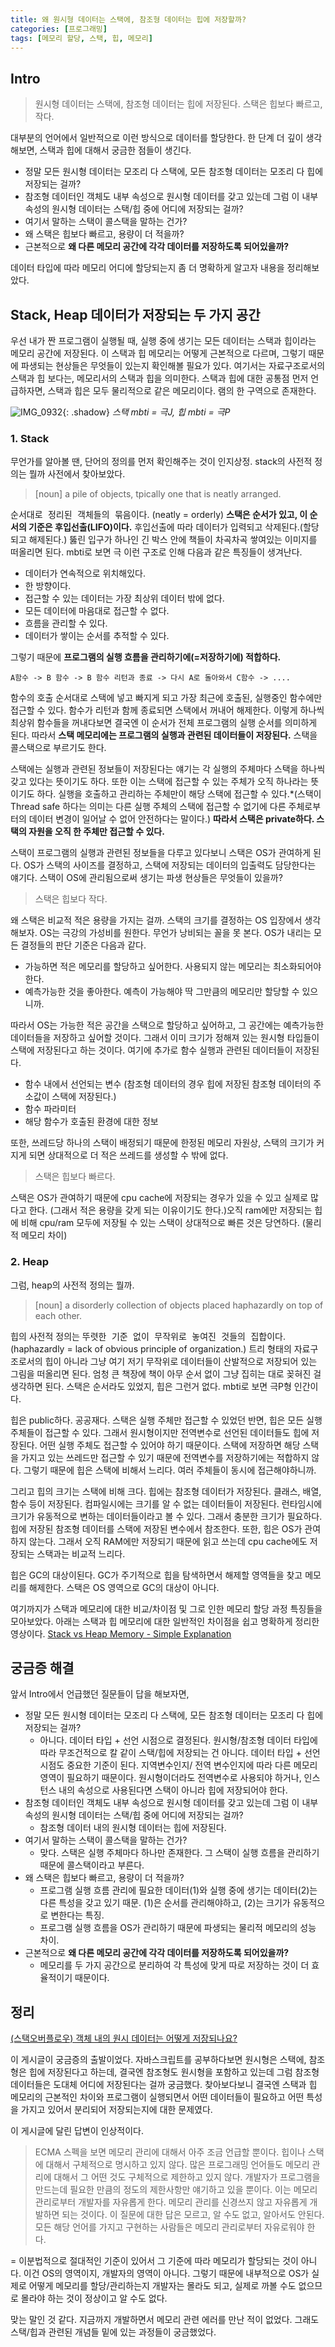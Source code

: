 ```yaml
---
title: 왜 원시형 데이터는 스택에, 참조형 데이터는 힙에 저장할까?
categories: [프로그래밍]
tags: [메모리 할당, 스택, 힙, 메모리]
---
```


## Intro

> 원시형 데이터는 스택에, 참조형 데이터는 힙에 저장된다.
> 스택은 힙보다 빠르고, 작다.

대부분의 언어에서 일반적으로 이런 방식으로 데이터를 할당한다. 한 단계 더 깊이 생각해보면, 스택과 힙에 대해서 궁금한 점들이 생긴다. 

- 정말 모든 원시형 데이터는 모조리 다 스택에, 모든 참조형 데이터는 모조리 다 힙에 저장되는 걸까?
- 참조형 데이터인 객체도 내부 속성으로 원시형 데이터를 갖고 있는데 그럼 이 내부 속성의 원시형 데이터는 스택/힙 중에 어디에 저장되는 걸까?
- 여기서 말하는 스택이 콜스택을 말하는 건가?
- 왜 스택은 힙보다 빠르고, 용량이 더 적을까?
- 근본적으로 __왜 다른 메모리 공간에 각각 데이터를 저장하도록 되어있을까?__

데이터 타입에 따라 메모리 어디에 할당되는지 좀 더 명확하게 알고자 내용을 정리해보았다.

## Stack, Heap 데이터가 저장되는 두 가지 공간
우선 내가 짠 프로그램이 실행될 때, 실행 중에 생기는 모든 데이터는 스택과 힙이라는 메모리 공간에 저장된다. 이 스택과 힙 메모리는 어떻게 근본적으로 다르며, 그렇기 때문에 파생되는 현상들은 무엇들이 있는지 확인해볼 필요가 있다. 여기서는 자료구조로서의 스택과 힙 보다는, 메모리서의 스택과 힙을 의미한다.
스택과 힙에 대한 공통점 먼저 언급하자면, 스택과 힙은 모두 물리적으로 같은 메모리이다. 램의 한 구역으로 존재한다. 

![IMG_0932](https://user-images.githubusercontent.com/20367043/215263974-9bec062b-4fc3-4d8b-85ae-32777d4ab949.jpg){: .shadow} _스택 mbti = 극J, 힙 mbti = 극P_


### 1. Stack
무언가를 알아볼 땐, 단어의 정의를 먼저 확인해주는 것이 인지상정. stack의 사전적 정의는 뭘까 사전에서 찾아보았다. 

> [noun] a pile of objects, tpically one that is neatly arranged.

<kbd>순서대로 정리된 객체들의 묶음</kbd>이다. (neatly = orderly) **스택은 순서가 있고, 이 순서의 기준은 후입선출(LIFO)이다.** 후입선출에 따라 데이터가 입력되고 삭제된다.(할당되고 해제된다.) 뚫린 입구가 하나인 긴 박스 안에 책들이 차곡차곡 쌓여있는 이미지를 떠올리면 된다. mbti로 보면 극  이런 구조로 인해 다음과 같은 특징들이 생겨난다. 

  - 데이터가 연속적으로 위치해있다.
  - 한 방향이다.
  - 접근할 수 있는 데이터는 가장 최상위 데이터 밖에 없다. 
  - 모든 데이터에 마음대로 접근할 수 없다. 
  - 흐름을 관리할 수 있다. 
  - 데이터가 쌓이는 순서를 추적할 수 있다. 

그렇기 때문에 **프로그램의 실행 흐름을 관리하기에(=저장하기에) 적합하다.** 

```
A함수 -> B 함수 -> B 함수 리턴과 종료 -> 다시 A로 돌아와서 C함수 -> ....
```

함수의 호출 순서대로 스택에 넣고 빠지게 되고 가장 최근에 호출된, 실행중인 함수에만 접근할 수 있다. 함수가 리턴과 함께 종료되면 스택에서 꺼내어 해제한다. 이렇게 하나씩 최상위 함수들을 꺼내다보면 결국엔 이 순서가 전체 프로그램의 실행 순서를 의미하게 된다. 따라서 **스택 메모리에는 프로그램의 실행과 관련된 데이터들이 저장된다.** 스택을 콜스택으로 부르기도 한다. 

스택에는 실행과 관련된 정보들이 저장된다는 얘기는 각 실행의 주체마다 스택을 하나씩 갖고 있다는 뜻이기도 하다. 또한 이는 스택에 접근할 수 있는 주체가 오직 하나라는 뜻이기도 하다. 실행을 호출하고 관리하는 주체만이 해당 스택에 접근할 수 있다.*(스택이 Thread safe 하다는 의미는 다른 실행 주체의 스택에 접근할 수 없기에 다른 주체로부터의 데이터 변경이 일어날 수 없어 안전하다는 말이다.) **따라서 스택은 private하다. 스택의 자원을 오직 한 주체만 접근할 수 있다.** 

스택이 프로그램의 실행과 관련된 정보들을 다루고 있다보니 스택은 OS가 관여하게 된다. OS가 스택의 사이즈를 결정하고, 스택에 저장되는 데이터의 입출력도 담당한다는 얘기다. 스택이 OS에 관리됨으로써 생기는 파생 현상들은 무엇들이 있을까?

> 스택은 힙보다 작다.

왜 스택은 비교적 적은 용량을 가지는 걸까. 스택의 크기를 결정하는 OS 입장에서 생각해보자. OS는 극강의 가성비를 원한다. 무언가 낭비되는 꼴을 못 본다. OS가 내리는 모든 결정들의 판단 기준은 다음과 같다. 

  - 가능하면 적은 메모리를 할당하고 싶어한다. 사용되지 않는 메모리는 최소화되어야 한다.
  - 예측가능한 것을 좋아한다. 예측이 가능해야 딱 그만큼의 메모리만 할당할 수 있으니까.

따라서 OS는 가능한 적은 공간을 스택으로 할당하고 싶어하고, 그 공간에는 예측가능한 데이터들을 저장하고 싶어할 것이다. 그래서 이미 크기가 정해져 있는 원시형 타입들이 스택에 저장된다고 하는 것이다. 여기에 추가로 함수 실행과 관련된 데이터들이 저장된다.

  - 함수 내에서 선언되는 변수 (참조형 데이터의 경우 힙에 저장된 참조형 데이터의 주소값이 스택에 저장된다.)
  - 함수 파라미터
  - 해당 함수가 호출된 환경에 대한 정보

또한, 쓰레드당 하나의 스택이 배정되기 때문에 한정된 메모리 자원상, 스택의 크기가 커지게 되면 상대적으로 더 적은 쓰레드를 생성할 수 밖에 없다. 

> 스택은 힙보다 빠르다.

스택은 OS가 관여하기 때문에 cpu cache에 저장되는 경우가 있을 수 있고 실제로 많다고 한다. (그래서 적은 용량을 갖게 되는 이유이기도 한다.)오직 ram에만 저장되는 힙에 비해 cpu/ram 모두에 저장될 수 있는 스택이 상대적으로 빠른 것은 당연하다. (물리적 메모리 차이)


### 2. Heap

그럼, heap의 사전적 정의는 뭘까.

> [noun] a disorderly collection of objects placed haphazardly on top of each other.

힙의 사전적 정의는 <kbd>뚜렷한 기준 없이 무작위로 놓여진 것들의 집합</kbd>이다. (haphazardly =  lack of obvious principle of organization.) 트리 형태의 자료구조로서의 힙이 아니라 그냥 여기 저기 무작위로 데이터들이 산발적으로 저장되어 있는 그림을 떠올리면 된다. 엄청 큰 책장에 책이 아무 순서 없이 그냥 집히는 대로 꽂혀진 걸 생각하면 된다. 스택은 순서라도 있었지, 힙은 그런거 없다. mbti로 보면 극P형 인간이다. 

힙은 public하다. 공공재다. 스택은 실행 주체만 접근할 수 있었던 반면, 힙은 모든 실행 주체들이 접근할 수 있다. 그래서 원시형이지만 전역변수로 선언된 데이터들도 힙에 저장된다. 어떤 실행 주체도 접근할 수 있어야 하기 때문이다. 스택에 저장하면 해당 스택을 가지고 있는 쓰레드만 접근할 수 있기 때문에 전역변수를 저장하기에는 적합하지 않다. 그렇기 때문에 힙은 스택에 비해서 느리다. 여러 주체들이 동시에 접근해야하니까. 

그리고 힙의 크기는 스택에 비해 크다. 힙에는 참조형 데이터가 저장된다. 클래스, 배열, 함수 등이 저장된다. 컴파일시에는 크기를 알 수 없는 데이터들이 저장된다. 런타임시에 크기가 유동적으로 변하는 데이터들이라고 볼 수 있다. 그래서 충분한 크기가 필요하다. 힙에 저장된 참조형 데이터를 스택에 저장된 변수에서 참조한다. 또한, 힙은 OS가 관여하지 않는다. 그래서 오직 RAM에만 저장되기 때문에 읽고 쓰는데 cpu cache에도 저장되는 스택과는 비교적 느리다. 

힙은 GC의 대상이된다. GC가 주기적으로 힙을 탐색하면서 해제할 영역들을 찾고 메모리를 해제한다. 스택은 OS 영역으로 GC의 대상이 아니다. 


여기까지가 스택과 메모리에 대한 비교/차이점 및 그로 인한 메모리 할당 과정 특징들을 모아보았다. 아래는 스택과 힙 메모리에 대한 일반적인 차이점을 쉽고 명확하게 정리한 영상이다. 
[Stack vs Heap Memory - Simple Explanation](https://youtu.be/5OJRqkYbK-4)


## 궁금증 해결

앞서 Intro에서 언급했던 질문들이 답을 해보자면, 

- 정말 모든 원시형 데이터는 모조리 다 스택에, 모든 참조형 데이터는 모조리 다 힙에 저장되는 걸까?
  - 아니다. 데이터 타입 + 선언 시점으로 결정된다. 원시형/참조형 데이터 타입에 따라 무조건적으로 칼 같이 스택/힙에 저장되는 건 아니다. 데이터 타입 + 선언 시점도 중요한 기준이 된다. 지역변수인지/ 전역 변수인지에 따라 다른 메모리 영역이 필요하기 때문이다. 
원시형이더라도 전역변수로 사용되야 하거나, 인스턴스 내의 속성으로 사용된다면 스택이 아니라 힙에 저장되어야 한다. 
- 참조형 데이터인 객체도 내부 속성으로 원시형 데이터를 갖고 있는데 그럼 이 내부 속성의 원시형 데이터는 스택/힙 중에 어디에 저장되는 걸까?
  - 참조형 데이터 내의 원시형 데이터는 힙에 저장된다. 
- 여기서 말하는 스택이 콜스택을 말하는 건가?
  - 맞다. 스택은 실행 주체마다 하나만 존재한다. 그 스택이 실행 흐름을 관리하기 때문에 콜스택이라고 부른다.
- 왜 스택은 힙보다 빠르고, 용량이 더 적을까?
  - 프로그램 실행 흐름 관리에 필요한 데이터(1)와 실행 중에 생기는 데이터(2)는 다른 특성을 갖고 있기 때문. (1)은 순서를 관리해야하고, (2)는 크기가 유동적으로 변한다는 특징. 
  - 프로그램 실행 흐름을 OS가 관리하기 때문에 파생되는 물리적 메모리의 성능 차이. 
- 근본적으로 __왜 다른 메모리 공간에 각각 데이터를 저장하도록 되어있을까?__
  - 메모리를 두 가지 공간으로 분리하여 각 특성에 맞게 따로 저장하는 것이 더 효율적이기 때문이다.



## 정리
[(스택오버플로우) 객체 내의 원시 데이터는 어떻게 저장되나요?](https://stackoverflow.com/questions/73749736/how-do-primitive-types-in-object-types-be-stored-in-javascript) 

이 게시글이 궁금증의 출발이었다. 자바스크립트를 공부하다보면 원시형은 스택에, 참조형은 힙에 저장된다고 하는데, 결국엔 참조형도 원시형을 포함하고 있는데 그럼 참조형 데이터들은 도대체 어디에 저장된다는 걸까 궁금했다. 찾아보다보니 결국엔 스택과 힙 메모리의 근본적인 차이와 프로그램이 실행되면서 어떤 데이터들이 필요하고 어떤 특성을 가지고 있어서 분리되어 저장되는지에 대한 문제였다. 

이 게시글에 달린 답변이 인상적이다. 

> ECMA 스펙을 보면 메모리 관리에 대해서 아주 조금 언급할 뿐이다. 힙이나 스택에 대해서 구체적으로 명시하고 있지 않다. 많은 프로그래밍 언어들도 메모리 관리에 대해서 그 어떤 것도 구체적으로 제한하고 있지 않다. 개발자가 프로그램을 만드는데 필요한 만큼의 정도의 제한사항만 얘기하고 있을 뿐이다. 이는 메모리 관리로부터 개발자를 자유롭게 한다. 메모리 관리를 신경쓰지 않고 자유롭게 개발하면 되는 것이다. 이 질문에 대한 답은 모르고, 알 수도 없고, 알아서도 안된다. 모든 해당 언어를 가지고 구현하는 사람들은 메모리 관리로부터 자유로워야 한다. 

 = 이분법적으로 절대적인 기준이 있어서 그 기준에 따라 메모리가 할당되는 것이 아니다. 이건 OS의 영역이지, 개발자의 영역이 아니다. 그렇기 때문에 내부적으로 OS가 실제로 어떻게 메모리를 할당/관리하는지 개발자는 몰라도 되고, 실제로 까볼 수도 없으므로 몰라야 하는 것이 정상이고 알 수도 없다. 


맞는 말인 것 같다. 지금까지 개발하면서 메모리 관련 에러를 만난 적이 없었다. 그래도 스택/힙과 관련된 개념들 밑에 있는 과정들이 궁금했었다.